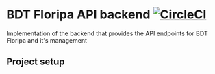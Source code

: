 # BDT Floripa API backend [![CircleCI](https://circleci.com/gh/ricardomlima/bdt-backend/tree/master.svg?style=svg)](https://circleci.com/gh/ricardomlima/bdt-backend/tree/master)

Implementation of the backend that provides the API endpoints for BDT Floripa
and it's management

## Project setup
